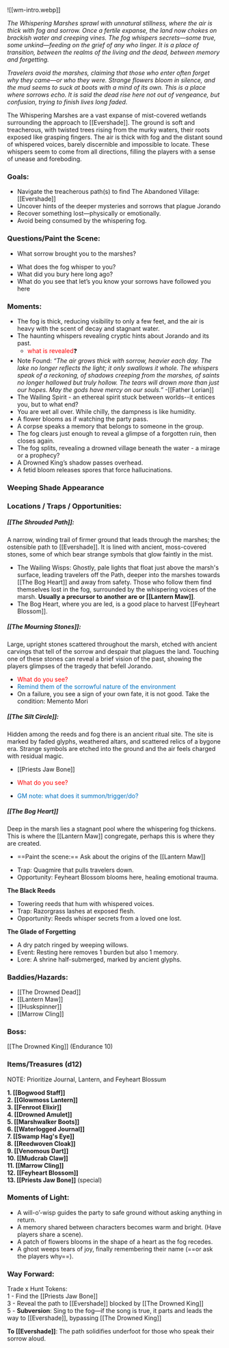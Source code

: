 ![[wm-intro.webp]]

*The Whispering Marshes sprawl with unnatural stillness, where the air is thick with fog and sorrow. Once a fertile expanse, the land now chokes on brackish water and creeping vines. The fog whispers secrets—some true, some unkind—feeding on the grief of any who linger. It is a place of transition, between the realms of the living and the dead, between memory and forgetting.*

*Travelers avoid the marshes, claiming that those who enter often forget why they came—or who they were. Strange flowers bloom in silence, and the mud seems to suck at boots with a mind of its own. This is a place where sorrows echo. It is said the dead rise here not out of vengeance, but confusion, trying to finish lives long faded.*

The Whispering Marshes are a vast expanse of mist-covered wetlands surrounding the approach to [[Evershade]]. The ground is soft and treacherous, with twisted trees rising from the murky waters, their roots exposed like grasping fingers. The air is thick with fog and the distant sound of whispered voices, barely discernible and impossible to locate. These whispers seem to come from all directions, filling the players with a sense of unease and foreboding.

### Goals:
- Navigate the treacherous path(s) to find The Abandoned Village: [[Evershade]]
- Uncover hints of the deeper mysteries and sorrows that plague Jorando
- Recover something lost—physically or emotionally.
- Avoid being consumed by the whispering fog.

### Questions/Paint the Scene:
* What sorrow brought you to the marshes?
- What does the fog whisper to you?
- What did you bury here long ago?
- What do you see that let’s you know your sorrows have followed you here

### Moments:
- The fog is thick, reducing visibility to only a few feet, and the air is heavy with the scent of decay and stagnant water.    
- The haunting whispers revealing cryptic hints about Jorando and its past. 
	- <span style='color:red;'>what is revealed</span>❓
- Note Found: _“The air grows thick with sorrow, heavier each day. The lake no longer reflects the light; it only swallows it whole. The whispers speak of a reckoning, of shadows creeping from the marshes, of saints no longer hallowed but truly hollow. The tears will drown more than just our hopes. May the gods have mercy on our souls.”_ -[[Father Lorian]]
- The Wailing Spirit - an ethereal spirit stuck between worlds--it entices you, but to what end?  
- You are wet all over. While chilly, the dampness is like humidity.  
- A flower blooms as if watching the party pass.  
- A corpse speaks a memory that belongs to someone in the group.  
- The fog clears just enough to reveal a glimpse of a forgotten ruin, then closes again.  
- The fog splits, revealing a drowned village beneath the water - a mirage or a prophecy?    
- A Drowned King’s shadow passes overhead.  
- A fetid bloom releases spores that force hallucinations.  

### Weeping Shade Appearance

### Locations / Traps / Opportunities:

##### [[The Shrouded Path]]: 
A narrow, winding trail of firmer ground that leads through the marshes; the ostensible path to [[Evershade]]. It is lined with ancient, moss-covered stones, some of which bear strange symbols that glow faintly in the mist.  
* The Wailing Wisps: Ghostly, pale lights that float just above the marsh's surface, leading travelers off the Path, deeper into the marshes towards [[The Bog Heart]] and away from safety. Those who follow them find themselves lost in the fog, surrounded by the whispering voices of the marsh. **Usually a precursor to another are or [[Lantern Maw]]**.  
* The Bog Heart, where you are led, is a good place to harvest [[Feyheart Blossom]].  

##### [[The Mourning Stones]]: 
Large, upright stones scattered throughout the marsh, etched with ancient carvings that tell of the sorrow and despair that plagues the land. Touching one of these stones can reveal a brief vision of the past, showing the players glimpses of the tragedy that befell Jorando.  
* <span style="color:rgb(255, 0, 0)">What do you see?</span>  
* <span style="color:rgb(0, 112, 192)">Remind them of the sorrowful nature of the environment</span>  
* On a failure, you see a sign of your own fate, it is not good. Take the condition: Memento Mori  

##### [[The Silt Circle]]: 
Hidden among the reeds and fog there is an ancient ritual site. The site is marked by faded glyphs, weathered altars, and scattered relics of a bygone era. Strange symbols are etched into the ground and the air feels charged with residual magic.  
* [[Priests Jaw Bone]]  
- <span style="color:rgb(255, 0, 0)">What do you see?</span>  
* <span style="color:rgb(0, 112, 192)">GM note: what does it summon/trigger/do?</span>  

##### [[The Bog Heart]]
Deep in the marsh lies a stagnant pool where the whispering fog thickens. This is where the [[Lantern Maw]] congregate, perhaps this is where they are created.  
* ==Paint the scene:== Ask about the origins of the [[Lantern Maw]]
- Trap: Quagmire that pulls travelers down.  
- Opportunity: Feyheart Blossom blooms here, healing emotional trauma.  

**The Black Reeds**
- Towering reeds that hum with whispered voices.  
- Trap: Razorgrass lashes at exposed flesh.  
- Opportunity: Reeds whisper secrets from a loved one lost.  

**The Glade of Forgetting**
- A dry patch ringed by weeping willows.  
- Event: Resting here removes 1 burden but also 1 memory.  
- Lore: A shrine half-submerged, marked by ancient glyphs.  

### Baddies/Hazards:
* [[The Drowned Dead]]
* [[Lantern Maw]]
* [[Huskspinner]]
* [[Marrow Cling]]

### Boss:
[[The Drowned King]] (Endurance 10) 

### Items/Treasures (d12)
NOTE: Prioritize Journal, Lantern, and Feyheart Blossum  

**1. [[Bogwood Staff]]**  
**2. [[Glowmoss Lantern]]**  
**3. [[Fenroot Elixir]]**  
**4. [[Drowned Amulet]]**  
**5. [[Marshwalker Boots]]**  
**6. [[Waterlogged Journal]]**  
**7. [[Swamp Hag's Eye]]**  
**8. [[Reedwoven Cloak]]**  
**9. [[Venomous Dart]]**  
**10. [[Mudcrab Claw]]**  
**11. [[Marrow Cling]]**  
**12. [[Feyheart Blossom]]**   
**13. [[Priests Jaw Bone]]** (special)  

### Moments of Light:
- A will-o’-wisp guides the party to safe ground without asking anything in return.
- A memory shared between characters becomes warm and bright. (Have players share a scene).  
- A patch of flowers blooms in the shape of a heart as the fog recedes.
- A ghost weeps tears of joy, finally remembering their name (==or ask the players why==).

### Way Forward:
Trade x Hunt Tokens:  
1 - Find the [[Priests Jaw Bone]]  
3 - Reveal the path to [[Evershade]] blocked by [[The Drowned King]]  
5 - **Subversion**: Sing to the fog—if the song is true, it parts and leads the way to [[Evershade]], bypassing [[The Drowned King]]

**To [[Evershade]]**: The path solidifies underfoot for those who speak their sorrow aloud.
